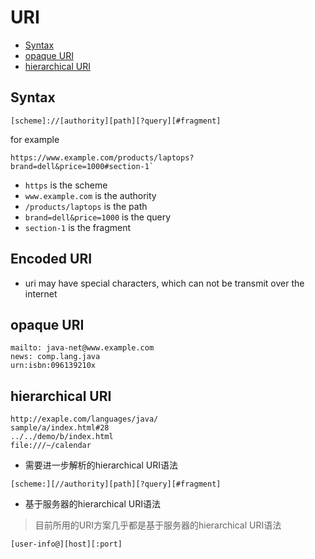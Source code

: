 # URI

- [Syntax](#syntax)
- [opaque URI](#opaque-uri)
- [hierarchical URI](#hierarchical-uri)

## Syntax

`[scheme]://[authority][path][?query][#fragment]`

for example

```
https://www.example.com/products/laptops?brand=dell&price=1000#section-1`
```

- `https` is the scheme
- `www.example.com` is the authority
- `/products/laptops` is the path
- `brand=dell&price=1000` is the query
- `section-1` is the fragment

## Encoded URI

- uri may have special characters, which can not be transmit over the internet

## opaque URI

```text
mailto: java-net@www.example.com
news: comp.lang.java
urn:isbn:096139210x
```

## hierarchical URI

```text
http://exaple.com/languages/java/
sample/a/index.html#28
../../demo/b/index.html
file:///~/calendar
```

- 需要进一步解析的hierarchical URI语法

`[scheme:][//authority][path][?query][#fragment]`

- 基于服务器的hierarchical URI语法

> 目前所用的URI方案几乎都是基于服务器的hierarchical URI语法

`[user-info@][host][:port]`

